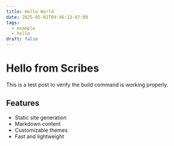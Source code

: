 ```yaml
---
title: Hello World
date: 2025-05-01T09:46:13-07:00
tags:
  - example
  - hello
draft: false
---
```


# Hello from Scribes

This is a test post to verify the build command is working properly.

## Features

- Static site generation
- Markdown content
- Customizable themes
- Fast and lightweight